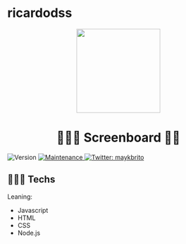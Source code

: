 # ricardodss

<p align="center">
<img src="./assets/screenboard.png" width="190px"/>
</p>
<h1 align="center">👨🏾‍🏫 Screenboard 👨🏾‍</h1>
<p>
  <img alt="Version" src="https://img.shields.io/badge/version-3.0.3-blue.svg?cacheSeconds=2592000" />

  <a href="https://github.com/maykbrito/screenboard/graphs/commit-activity" target="_blank">
    <img alt="Maintenance" src="https://img.shields.io/badge/Maintained%3F-yes-green.svg" />
  </a>

  <a href="https://twitter.com/maykbrito" target="_blank">
    <img alt="Twitter: maykbrito" src="https://img.shields.io/twitter/follow/maykbrito.svg?style=social" />
  </a>
</p>

## 👨🏾‍💻 Techs

Leaning:

* Javascript
* HTML
* CSS
* Node.js
